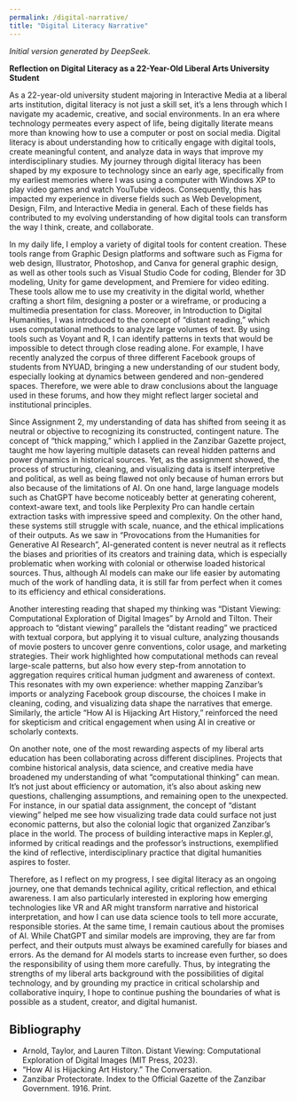 ```yaml
---
permalink: /digital-narrative/
title: "Digital Literacy Narrative"
---
```


*Initial version generated by DeepSeek.*

**Reflection on Digital Literacy as a 22-Year-Old Liberal Arts University Student**

As a 22-year-old university student majoring in Interactive Media at a liberal arts institution, digital literacy is not just a skill set, it’s a lens through which I navigate my academic, creative, and social environments. In an era where technology permeates every aspect of life, being digitally literate means more than knowing how to use a computer or post on social media. Digital literacy is about understanding how to critically engage with digital tools, create meaningful content, and analyze data in ways that improve my interdisciplinary studies. My journey through digital literacy has been shaped by my exposure to technology since an early age, specifically from my earliest memories where I was using a computer with Windows XP to play video games and watch YouTube videos. Consequently, this has impacted my experience in diverse fields such as Web Development, Design, Film, and Interactive Media in general. Each of these fields has contributed to my evolving understanding of how digital tools can transform the way I think, create, and collaborate.

In my daily life, I employ a variety of digital tools for content creation. These tools range from Graphic Design platforms and software such as Figma for web design, Illustrator, Photoshop, and Canva for general graphic design, as well as other tools such as Visual Studio Code for coding, Blender for 3D modeling, Unity for game development, and Premiere for video editing. These tools allow me to use my creativity in the digital world, whether crafting a short film, designing a poster or a wireframe, or producing a multimedia presentation for class. Moreover, in Introduction to Digital Humanities, I was introduced to the concept of “distant reading,” which uses computational methods to analyze large volumes of text. By using tools such as Voyant and R, I can identify patterns in texts that would be impossible to detect through close reading alone. For example, I have recently analyzed the corpus of three different Facebook groups of students from NYUAD, bringing a new understanding of our student body, especially looking at dynamics between gendered and non-gendered spaces. Therefore, we were able to draw conclusions about the language used in these forums, and how they might reflect larger societal and institutional principles.

Since Assignment 2, my understanding of data has shifted from seeing it as neutral or objective to recognizing its constructed, contingent nature. The concept of “thick mapping,” which I applied in the Zanzibar Gazette project, taught me how layering multiple datasets can reveal hidden patterns and power dynamics in historical sources. Yet, as the assignment showed, the process of structuring, cleaning, and visualizing data is itself interpretive and political, as well as being flawed not only because of human errors but also because of the limitations of AI. On one hand, large language models such as ChatGPT have become noticeably better at generating coherent, context-aware text, and tools like Perplexity Pro can handle certain extraction tasks with impressive speed and complexity. On the other hand, these systems still struggle with scale, nuance, and the ethical implications of their outputs. As we saw in “Provocations from the Humanities for Generative AI Research”, AI-generated content is never neutral as it reflects the biases and priorities of its creators and training data, which is especially problematic when working with colonial or otherwise loaded historical sources. Thus, although AI models can make our life easier by automating much of the work of handling data, it is still far from perfect when it comes to its efficiency and ethical considerations.

Another interesting reading that shaped my thinking was “Distant Viewing: Computational Exploration of Digital Images” by Arnold and Tilton. Their approach to “distant viewing” parallels the “distant reading” we practiced with textual corpora, but applying it to visual culture, analyzing thousands of movie posters to uncover genre conventions, color usage, and marketing strategies. Their work highlighted how computational methods can reveal large-scale patterns, but also how every step-from annotation to aggregation requires critical human judgment and awareness of context. This resonates with my own experience: whether mapping Zanzibar’s imports or analyzing Facebook group discourse, the choices I make in cleaning, coding, and visualizing data shape the narratives that emerge. Similarly, the article “How AI is Hijacking Art History,” reinforced the need for skepticism and critical engagement when using AI in creative or scholarly contexts.

On another note, one of the most rewarding aspects of my liberal arts education has been collaborating across different disciplines. Projects that combine historical analysis, data science, and creative media have broadened my understanding of what “computational thinking” can mean. It’s not just about efficiency or automation, it’s also about asking new questions, challenging assumptions, and remaining open to the unexpected. For instance, in our spatial data assignment, the concept of “distant viewing” helped me see how visualizing trade data could surface not just economic patterns, but also the colonial logic that organized Zanzibar’s place in the world. The process of building interactive maps in Kepler.gl, informed by critical readings and the professor’s instructions, exemplified the kind of reflective, interdisciplinary practice that digital humanities aspires to foster.

Therefore, as I reflect on my progress, I see digital literacy as an ongoing journey, one that demands technical agility, critical reflection, and ethical awareness. I am also particularly interested in exploring how emerging technologies like VR and AR might transform narrative and historical interpretation, and how I can use data science tools to tell more accurate, responsible stories. At the same time, I remain cautious about the promises of AI. While ChatGPT and similar models are improving, they are far from perfect, and their outputs must always be examined carefully for biases and errors. As the demand for AI models starts to increase even further, so does the responsibility of using them more carefully. Thus, by integrating the strengths of my liberal arts background with the possibilities of digital technology, and by grounding my practice in critical scholarship and collaborative inquiry, I hope to continue pushing the boundaries of what is possible as a student, creator, and digital humanist.

## Bibliography
- Arnold, Taylor, and Lauren Tilton. Distant Viewing: Computational Exploration of Digital Images (MIT Press, 2023).
- “How AI is Hijacking Art History.” The Conversation.
- Zanzibar Protectorate. Index to the Official Gazette of the Zanzibar Government. 1916. Print.

<!-- This assignment is ready to be graded. -->